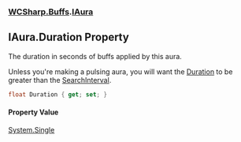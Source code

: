 ### [WCSharp.Buffs](WCSharp.Buffs.md 'WCSharp.Buffs').[IAura](WCSharp.Buffs.IAura.md 'WCSharp.Buffs.IAura')

## IAura.Duration Property

The duration in seconds of buffs applied by this aura.  
  
Unless you're making a pulsing aura, you will want the [Duration](WCSharp.Buffs.IAura.Duration.md 'WCSharp.Buffs.IAura.Duration') to be greater than the [SearchInterval](WCSharp.Buffs.IAura.SearchInterval.md 'WCSharp.Buffs.IAura.SearchInterval').

```csharp
float Duration { get; set; }
```

#### Property Value
[System.Single](https://docs.microsoft.com/en-us/dotnet/api/System.Single 'System.Single')